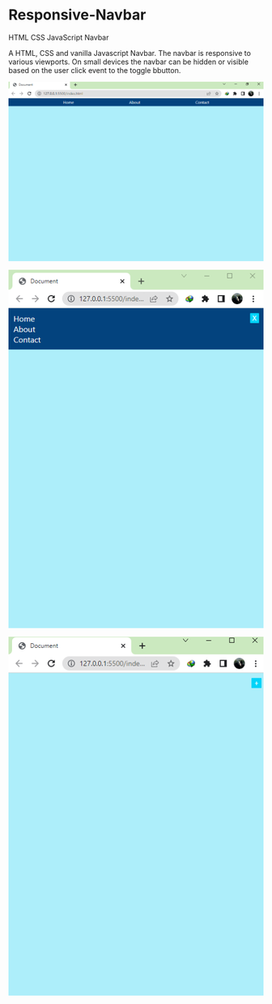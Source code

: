 # Responsive-Navbar

HTML CSS JavaScript Navbar

A HTML, CSS and vanilla Javascript Navbar. The navbar is responsive to various viewports. On small devices the navbar can be hidden or visible based on the user click event to the toggle bbutton.

![Navbar on Large Screens](./images/lg-nav.png)

![Navbar Small Visible](./images/sm-visible.png)

![Navbar Small Hidden](./images/sm-hidden.png)
